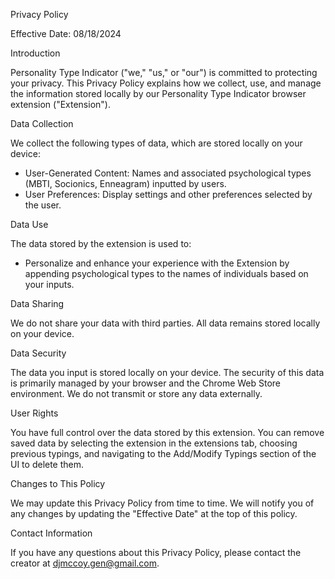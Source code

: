 Privacy Policy

Effective Date: 08/18/2024

Introduction

Personality Type Indicator ("we," "us," or "our") is committed to protecting your privacy. This Privacy Policy explains how we collect, use, and manage the information stored locally by our Personality Type Indicator browser extension ("Extension").

Data Collection

We collect the following types of data, which are stored locally on your device:
- User-Generated Content: Names and associated psychological types (MBTI, Socionics, Enneagram) inputted by users.
- User Preferences: Display settings and other preferences selected by the user.

Data Use

The data stored by the extension is used to:
- Personalize and enhance your experience with the Extension by appending psychological types to the names of individuals based on your inputs.

Data Sharing

We do not share your data with third parties. All data remains stored locally on your device.

Data Security

The data you input is stored locally on your device. The security of this data is primarily managed by your browser and the Chrome Web Store environment. We do not transmit or store any data externally.

User Rights

You have full control over the data stored by this extension. You can remove saved data by selecting the extension in the extensions tab, choosing previous typings, and navigating to the Add/Modify Typings section of the UI to delete them.

Changes to This Policy

We may update this Privacy Policy from time to time. We will notify you of any changes by updating the "Effective Date" at the top of this policy.

Contact Information

If you have any questions about this Privacy Policy, please contact the creator at djmccoy.gen@gmail.com.
